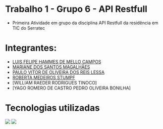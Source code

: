 # Trabalho 1 - Grupo 6 - API Restfull 
- Primeira Atividade em grupo da disciplina API Restfull da residência em TIC do Serratec

# Integrantes:
- [LUIS FELIPE HAMMES DE MELLO CAMPOS](https://github.com/lf-hammes)
- [MARIANE DOS SANTOS MAGALHÃES](https://github.com/MarianeSMagalhaes)
- [PAULO VITOR DE OLIVEIRA DOS REIS LESSA](https://github.com/PauloVitorLessa)
- [ROBERTA MEDEIROS STUMPF](https://github.com/roberta2105)
- [WILLIAM RAEDER RODRIGUES TINOCO]
- [YAGO ROMERO DE CASTRO PEDRO OLIVEIRA BONILHA]

# Tecnologias utilizadas
![](https://img.shields.io/badge/Spring-6DB33F?style=for-the-badge&logo=spring&logoColor=white)
![](https://img.shields.io/badge/PostgreSQL-316192?style=for-the-badge&logo=postgresql&logoColor=white)
